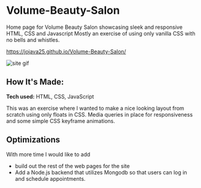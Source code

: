 # Volume-Beauty-Salon
Home page for Volume Beauty Salon showcasing sleek and responsive HTML, CSS and Javascript
Mostly an exercise of using only vanilla CSS with no bells and whistles.

https://jojava25.github.io/Volume-Beauty-Salon/

![site gif](https://thumbs.gfycat.com/FaintRemorsefulAndeancondor-size_restricted.gif)

## How It's Made:

**Tech used:** HTML, CSS, JavaScript

This was an exercise where I wanted to make a nice looking layout from scratch using only floats in CSS. Media queries in place for responsiveness and some simple CSS keyframe animations.

## Optimizations

With more time I would like to add

  - build out the rest of the web pages for the site
  - Add a Node.js backend that utilizes Mongodb so that users can log in and schedule appointments.
 

